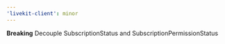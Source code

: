 ```yaml
---
'livekit-client': minor
---
```


**Breaking** Decouple SubscriptionStatus and SubscriptionPermissionStatus
